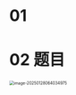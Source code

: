 # 01 



# 02 题目

<img src="https://cvp.oss-cn-shanghai.aliyuncs.com/202501280640082.png" alt="image-20250128064034975" style="zoom:50%;" />